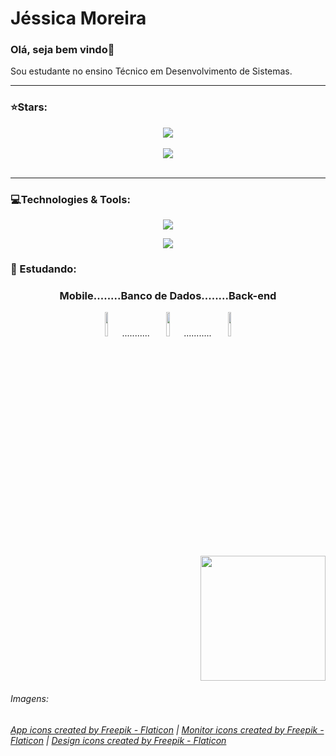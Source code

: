 <h1>Jéssica Moreira</h1> 
<h3>Olá, seja bem vindo👋</h3>
<p>Sou estudante no ensino Técnico em Desenvolvimento de Sistemas.</p>
<hr>
<h3>⭐Stars:</h3>
<div align="center">
  <a href="https://github.com/JessicaMoreiraS">
    <img align="center" src="https://github-readme-stats.vercel.app/api?username=JessicaMoreiraS&show_icons=true&hide=contribs,prs&cache_seconds=86400&theme=radical"/>
  </a>
</div>
</br>
<div align="center">
  <a href="https://github.com/JessicaMoreiraS">
    <img align="center" src="https://github-readme-stats.vercel.app/api/top-langs/?username=JessicaMoreiraS&layout=compact&langs_count=7&theme=radical"/>
    <!--<img align="center" src= "https://github-readme-stats.vercel.app/api/top-langs/?username=JessicaMoreiraS&hide=css,html&theme=radical" />-->
    <!--https://github-readme-stats.vercel.app/api/pin/?username=JessicaMoreiraS&repo=github-readme-stats&cache_seconds=86400&theme=radical-->
  </a>
</div>
</br>

<hr>
<h3>💻Technologies & Tools:</h3>
<p align="center">
  <kbd> <img src="https://skillicons.dev/icons?i=java,nodejs,js,jquery,html,css,dart,flutter"/> </kbd>
<!--<kbd> <img src="https://img.shields.io/badge/Dart-aafdf6?style=for-the-badge&logo=dart&logoColor=141321"/> </kbd>-->
</p>
<p align="center">
  <kbd> <img src="https://skillicons.dev/icons?i=git,eclipse,vscode,mysql,figma,github"/> </kbd>
 <!--
  <kbd> <img src="https://img.shields.io/badge/Eclipse-141321?style=for-the-badge&logo=eclipse&logoColor=aafdf6"/> </kbd>
  <!--https://dev.to/envoy_/150-badges-for-github-pnk#database-->
</p>

<h3>📖 Estudando: </h3>          
<div align="center">
    <h3> Mobile........Banco de Dados........Back-end</h2> 
</div>
<div align="center"> 
  <img src="https://user-images.githubusercontent.com/100448388/235329376-9efb7d0a-579d-4bde-94f3-9f2262f50741.png" width="10%">........... 
  <img src="https://user-images.githubusercontent.com/100448388/235328796-23bd5844-d032-4697-9675-c10640110f57.png" width="10%">...........
  <img src="https://user-images.githubusercontent.com/100448388/235329196-41a246d1-720b-46b0-a2e7-f8edf31225df.png" width="10%">
</div>

<div align="right">
  <img src="https://user-images.githubusercontent.com/100448388/220802988-c70190d0-3cda-43aa-a566-425e5cabcfe4.gif" width="200px" >
</div>


<h6>Imagens:</h6>
<h6><a href="https://www.flaticon.com/free-icons/app" title="app icons">App icons created by Freepik - Flaticon</a> | <a href="https://www.flaticon.com/free-icons/monitor" title="monitor icons">Monitor icons created by Freepik - Flaticon</a> | <a href="https://www.flaticon.com/free-icons/design" title="design icons">Design icons created by Freepik - Flaticon</a></h6>
